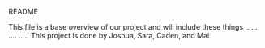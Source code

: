 README

This file is a base overview of our project and will include these things
..
...
....
.....
This project is done by Joshua, Sara, Caden, and Mai

